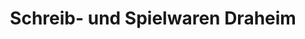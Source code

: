 ---
title: "Schreib- und Spielwaren Draheim"
url: /kleinmachnow/schreib-und-spielwaren-draheim/
shop: Schreibwaren
---